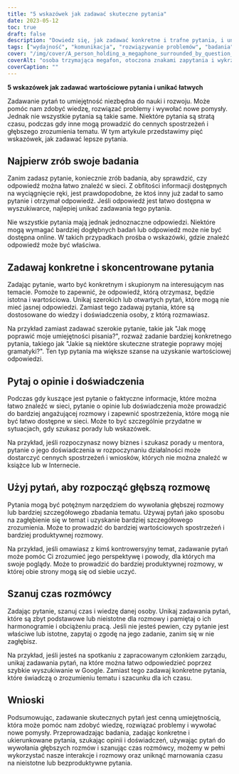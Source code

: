 ```yaml
---
title: "5 wskazówek jak zadawać skuteczne pytania"
date: 2023-05-12
toc: true
draft: false
description: "Dowiedz się, jak zadawać konkretne i trafne pytania, i uniknąć straty czasu."
tags: ["wydajność", "komunikacja", "rozwiązywanie problemów", "badania", "rozmowa", "przesłuchanie", "informacje", "zobowiązanie", "wiedza specjalistyczna", "zarządzanie czasem", "wiedza", "umiejętności", "nauka", "współpraca", "krytyczne myślenie", "ciekawość", "focus", "analiza", "zapytanie", "ciekawość"]
cover: "/img/cover/A_person_holding_a_megaphone_surrounded_by_question_marks.png"
coverAlt: "osoba trzymająca megafon, otoczona znakami zapytania i wykrzyknikami, reprezentująca znaczenie zadawania skutecznych pytań i poszukiwania wartościowych spostrzeżeń"
coverCaption: ""
---
```


**5 wskazówek jak zadawać wartościowe pytania i unikać łatwych**

Zadawanie pytań to umiejętność niezbędna do nauki i rozwoju. Może pomóc nam zdobyć wiedzę, rozwiązać problemy i wywołać nowe pomysły. Jednak nie wszystkie pytania są takie same. Niektóre pytania są stratą czasu, podczas gdy inne mogą prowadzić do cennych spostrzeżeń i głębszego zrozumienia tematu. W tym artykule przedstawimy pięć wskazówek, jak zadawać lepsze pytania.

## Najpierw zrób swoje badania

Zanim zadasz pytanie, koniecznie zrób badania, aby sprawdzić, czy odpowiedź można łatwo znaleźć w sieci. Z obfitości informacji dostępnych na wyciągnięcie ręki, jest prawdopodobne, że ktoś inny już zadał to samo pytanie i otrzymał odpowiedź. Jeśli odpowiedź jest łatwo dostępna w wyszukiwarce, najlepiej unikać zadawania tego pytania.

Nie wszystkie pytania mają jednak jednoznaczne odpowiedzi. Niektóre mogą wymagać bardziej dogłębnych badań lub odpowiedź może nie być dostępna online. W takich przypadkach prośba o wskazówki, gdzie znaleźć odpowiedź może być właściwa.

## Zadawaj konkretne i skoncentrowane pytania

Zadając pytanie, warto być konkretnym i skupionym na interesującym nas temacie. Pomoże to zapewnić, że odpowiedź, którą otrzymasz, będzie istotna i wartościowa. Unikaj szerokich lub otwartych pytań, które mogą nie mieć jasnej odpowiedzi. Zamiast tego zadawaj pytania, które są dostosowane do wiedzy i doświadczenia osoby, z którą rozmawiasz.

Na przykład zamiast zadawać szerokie pytanie, takie jak "Jak mogę poprawić moje umiejętności pisania?", rozważ zadanie bardziej konkretnego pytania, takiego jak "Jakie są niektóre skuteczne strategie poprawy mojej gramatyki?". Ten typ pytania ma większe szanse na uzyskanie wartościowej odpowiedzi.

## Pytaj o opinie i doświadczenia

Podczas gdy kuszące jest pytanie o faktyczne informacje, które można łatwo znaleźć w sieci, pytanie o opinie lub doświadczenia może prowadzić do bardziej angażującej rozmowy i zapewnić spostrzeżenia, które mogą nie być łatwo dostępne w sieci. Może to być szczególnie przydatne w sytuacjach, gdy szukasz porady lub wskazówek.

Na przykład, jeśli rozpoczynasz nowy biznes i szukasz porady u mentora, pytanie o jego doświadczenia w rozpoczynaniu działalności może dostarczyć cennych spostrzeżeń i wniosków, których nie można znaleźć w książce lub w Internecie.

## Użyj pytań, aby rozpocząć głębszą rozmowę

Pytania mogą być potężnym narzędziem do wywołania głębszej rozmowy lub bardziej szczegółowego zbadania tematu. Używaj pytań jako sposobu na zagłębienie się w temat i uzyskanie bardziej szczegółowego zrozumienia. Może to prowadzić do bardziej wartościowych spostrzeżeń i bardziej produktywnej rozmowy.

Na przykład, jeśli omawiasz z kimś kontrowersyjny temat, zadawanie pytań może pomóc Ci zrozumieć jego perspektywę i powody, dla których ma swoje poglądy. Może to prowadzić do bardziej produktywnej rozmowy, w której obie strony mogą się od siebie uczyć.

## Szanuj czas rozmówcy

Zadając pytanie, szanuj czas i wiedzę danej osoby. Unikaj zadawania pytań, które są zbyt podstawowe lub nieistotne dla rozmowy i pamiętaj o ich harmonogramie i obciążeniu pracą. Jeśli nie jesteś pewien, czy pytanie jest właściwe lub istotne, zapytaj o zgodę na jego zadanie, zanim się w nie zagłębisz.

Na przykład, jeśli jesteś na spotkaniu z zapracowanym członkiem zarządu, unikaj zadawania pytań, na które można łatwo odpowiedzieć poprzez szybkie wyszukiwanie w Google. Zamiast tego zadawaj konkretne pytania, które świadczą o zrozumieniu tematu i szacunku dla ich czasu.

## Wnioski

Podsumowując, zadawanie skutecznych pytań jest cenną umiejętnością, która może pomóc nam zdobyć wiedzę, rozwiązać problemy i wywołać nowe pomysły. Przeprowadzając badania, zadając konkretne i ukierunkowane pytania, szukając opinii i doświadczeń, używając pytań do wywołania głębszych rozmów i szanując czas rozmówcy, możemy w pełni wykorzystać nasze interakcje i rozmowy oraz uniknąć marnowania czasu na nieistotne lub bezproduktywne pytania.